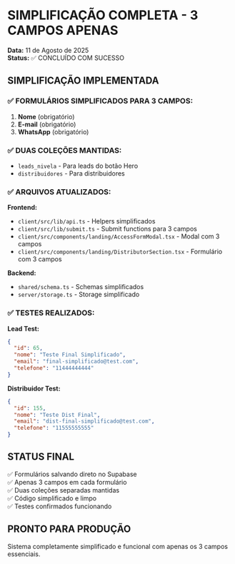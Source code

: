 # SIMPLIFICAÇÃO COMPLETA - 3 CAMPOS APENAS
**Data:** 11 de Agosto de 2025  
**Status:** ✅ CONCLUÍDO COM SUCESSO

## SIMPLIFICAÇÃO IMPLEMENTADA

### ✅ FORMULÁRIOS SIMPLIFICADOS PARA 3 CAMPOS:
1. **Nome** (obrigatório)
2. **E-mail** (obrigatório)  
3. **WhatsApp** (obrigatório)

### ✅ DUAS COLEÇÕES MANTIDAS:
- `leads_nivela` - Para leads do botão Hero
- `distribuidores` - Para distribuidores

### ✅ ARQUIVOS ATUALIZADOS:

**Frontend:**
- `client/src/lib/api.ts` - Helpers simplificados
- `client/src/lib/submit.ts` - Submit functions para 3 campos
- `client/src/components/landing/AccessFormModal.tsx` - Modal com 3 campos
- `client/src/components/landing/DistributorSection.tsx` - Formulário com 3 campos

**Backend:**
- `shared/schema.ts` - Schemas simplificados
- `server/storage.ts` - Storage simplificado

### ✅ TESTES REALIZADOS:

**Lead Test:**
```json
{
  "id": 65,
  "nome": "Teste Final Simplificado",
  "email": "final-simplificado@test.com",
  "telefone": "11444444444"
}
```

**Distribuidor Test:**
```json
{
  "id": 155,
  "nome": "Teste Dist Final",
  "email": "dist-final-simplificado@test.com",
  "telefone": "11555555555"
}
```

## STATUS FINAL
✅ Formulários salvando direto no Supabase  
✅ Apenas 3 campos em cada formulário  
✅ Duas coleções separadas mantidas  
✅ Código simplificado e limpo  
✅ Testes confirmados funcionando  

## PRONTO PARA PRODUÇÃO
Sistema completamente simplificado e funcional com apenas os 3 campos essenciais.